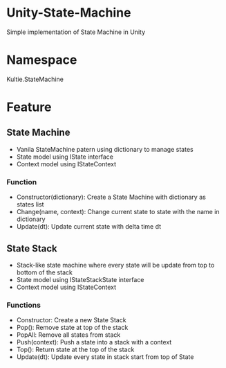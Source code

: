 # Unity-State-Machine
Simple implementation of State Machine in Unity
# Namespace
Kultie.StateMachine
# Feature
## State Machine
- Vanila StateMachine patern using dictionary to manage states
- State model using IState interface
- Context model using IStateContext
### Function
- Constructor(dictionary): Create a State Machine with dictionary as states list
- Change(name, context): Change current state to state with the name in dictionary
- Update(dt): Update current state with delta time dt

## State Stack
- Stack-like state machine where every state will be update from top to bottom of the stack
- State model using IStateStackState interface
- Context model using IStateContext
### Functions
- Constructor: Create a new State Stack 
- Pop(): Remove state at top of the stack
- PopAll: Remove all states from stack
- Push(context): Push a state into a stack with a context
- Top(): Return state at the top of the stack
- Update(dt): Update every state in stack start from top of State
